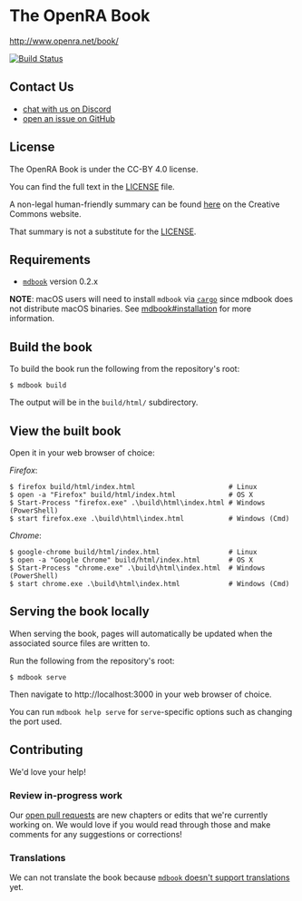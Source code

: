 # The OpenRA Book

http://www.openra.net/book/

[![Build Status](https://travis-ci.org/OpenRA/book.png)](https://travis-ci.org/OpenRA/book)

## Contact Us

- [chat with us on Discord]
- [open an issue on GitHub]

## License

The OpenRA Book is under the CC-BY 4.0 license.

You can find the full text in the [LICENSE] file.

A non-legal human-friendly summary can be found
[here](https://creativecommons.org/licenses/by/4.0/) on the Creative Commons
website.

That summary is not a substitute for the [LICENSE].

## Requirements

- [`mdbook`] version 0.2.x

**NOTE**: macOS users will need to install `mdbook` via [`cargo`] since mdbook
does not distribute macOS binaries. See [mdbook#installation] for more
information.

## Build the book

To build the book run the following from the repository's root:

```
$ mdbook build
```

The output will be in the `build/html/` subdirectory.

## View the built book

Open it in your web browser of choice:

_Firefox_:

```
$ firefox build/html/index.html                       # Linux
$ open -a "Firefox" build/html/index.html             # OS X
$ Start-Process "firefox.exe" .\build\html\index.html # Windows (PowerShell)
$ start firefox.exe .\build\html\index.html           # Windows (Cmd)
```

_Chrome_:

```
$ google-chrome build/html/index.html                 # Linux
$ open -a "Google Chrome" build/html/index.html       # OS X
$ Start-Process "chrome.exe" .\build\html\index.html  # Windows (PowerShell)
$ start chrome.exe .\build\html\index.html            # Windows (Cmd)
```

## Serving the book locally

When serving the book, pages will automatically be updated when the associated
source files are written to.

Run the following from the repository's root:

```
$ mdbook serve
```

Then navigate to http://localhost:3000 in your web browser of choice.

You can run `mdbook help serve` for `serve`-specific options such as changing
the port used.

## Contributing

We'd love your help!

### Review in-progress work

Our [open pull requests] are new chapters or edits that we're currently working
on. We would love if you would read through those and make comments for any
suggestions or corrections!

### Translations

We can not translate the book because [`mdbook` doesn't support translations]
yet.

  [`cargo`]: https://doc.rust-lang.org/cargo/
  [`mdbook` doesn't support translations]: https://github.com/rust-lang-nursery/mdBook/issues/5
  [`mdbook`]: https://github.com/rust-lang-nursery/mdBook/
  [chat with us on Discord]: https://discord.openra.net
  [LICENSE]: ./LICENSE
  [mdbook#installation]: https://github.com/rust-lang-nursery/mdBook#installation
  [open an issue on GitHub]: https://github.com/OpenRA/book/issues/new
  [open pull requests]: https://github.com/OpenRA/book/pulls